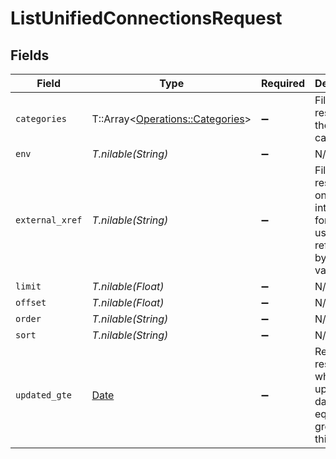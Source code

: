 # ListUnifiedConnectionsRequest


## Fields

| Field                                                                                | Type                                                                                 | Required                                                                             | Description                                                                          |
| ------------------------------------------------------------------------------------ | ------------------------------------------------------------------------------------ | ------------------------------------------------------------------------------------ | ------------------------------------------------------------------------------------ |
| `categories`                                                                         | T::Array<[Operations::Categories](../../models/operations/categories.md)>            | :heavy_minus_sign:                                                                   | Filter the results on these categories                                               |
| `env`                                                                                | *T.nilable(String)*                                                                  | :heavy_minus_sign:                                                                   | N/A                                                                                  |
| `external_xref`                                                                      | *T.nilable(String)*                                                                  | :heavy_minus_sign:                                                                   | Filter the results to only those integrations for your user referenced by this value |
| `limit`                                                                              | *T.nilable(Float)*                                                                   | :heavy_minus_sign:                                                                   | N/A                                                                                  |
| `offset`                                                                             | *T.nilable(Float)*                                                                   | :heavy_minus_sign:                                                                   | N/A                                                                                  |
| `order`                                                                              | *T.nilable(String)*                                                                  | :heavy_minus_sign:                                                                   | N/A                                                                                  |
| `sort`                                                                               | *T.nilable(String)*                                                                  | :heavy_minus_sign:                                                                   | N/A                                                                                  |
| `updated_gte`                                                                        | [Date](https://ruby-doc.org/stdlib-2.6.1/libdoc/date/rdoc/Date.html)                 | :heavy_minus_sign:                                                                   | Return only results whose updated date is equal or greater to this value             |